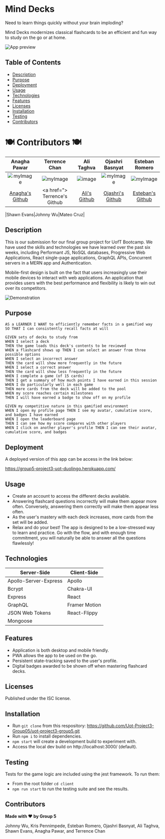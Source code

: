 # Mind Decks

Need to learn things quickly without your brain imploding?

Mind Decks modernizes classical flashcards to be an efficient and fun way to study on the go or at home.

![App preview](https://user-images.githubusercontent.com/11519585/119285344-d5a7b000-bc0f-11eb-9d5a-38ca27b08db5.png)

## Table of Contents

- [Description](#description)
- [Purpose](#purpose)
- [Deployment](#deployment)
- [Usage](#usage)
- [Technologies](#technologies)
- [Features](#features)
- [Licenses ](#licenses)
- [Installation](#installation)
- [Testing](#testing)
- [Contributors](#contributors)

# 🍽 Contributors 🍽

|                  Anagha Pawar                   |          Terrence Chan           |                                                   Ali Taghva                                                    |                                Ojashri Basnyat                                 |                                 Esteban Romero                                 |
| :---------------------------------------------: | :------------------------------: | :-------------------------------------------------------------------------------------------------------------: | :----------------------------------------------------------------------------: | :----------------------------------------------------------------------------: |
|                  ![myImage]()                   |           ![myImage]()           | ![image](https://user-images.githubusercontent.com/72447285/111550764-3240a780-8755-11eb-9c79-386292e447f1.png) | ![myImage](https://ca.slack-edge.com/T01EXTZCZ44-U01FJHU7QFL-f542de91cc26-512) | ![myImage](https://ca.slack-edge.com/T01EXTZCZ44-U01FQLMPF60-9d41f3ddda9e-512) |
| <a href="" target="_blank"> Anagha's Github</a> | <a href="> Terrence's Github</a> |                             <a href="https://github.com/a-taghva">Ali's Github</a>                              |       <a href="https://github.com/Ojashri-Basnyat"> Ojashri's Github</a>       |             <a href="https://github.com/esroleo">Esteban's Github              |

|Shawn Evans|Johnny Wu|Mateo Cruz|

## Description

This is our submission for our final group project for UofT Bootcamp. We have used the skills and technologies we have learned over the past six weeks, including Performant JS, NoSQL databases, Progressive Web Applications, React single-page applications, GraphQL APIs, Concurrent servers in a MERN app and Authentication.

Mobile-first design is built on the fact that users increasingly use their mobile devices to interact with web applications. An application that provides users with the best performance and flexibility is likely to win out over its competitors.

![Demonstration](https://user-images.githubusercontent.com/11519585/119285613-6a121280-bc10-11eb-99d6-dda4f7362f9f.gif)

## Purpose

```
AS a LEARNER I WANT to efficiently remember facts in a gamified way
SO THAT I can consistently recall facts at will

GIVEN sets of decks to study from
WHEN I select a deck
THEN the game loads this deck's contents to be reviewed
WHEN a flashcard shows up THEN I can select an answer from three possible options
WHEN I select an incorrect answer
THEN the card will show more frequently in the future
WHEN I select a correct answer
THEN the card will show less frequently in the future
WHEN I complete a game (of 15 cards)
THEN I get a summary of how much points I have earned in this session WHEN I do particularly well in each game
THEN more cards from the deck will be added to the pool
WHEN my score reaches certain milestones
THEN I will have earned a badge to show off on my profile

GIVEN my competitive nature in this gamified environment
WHEN I open my profile page THEN I see my avatar, cumulative score, and badges I have earned
WHEN I open the leaderboard page
THEN I can see how my score compares with other players
WHEN I click on another player's profile THEN I can see their avatar, cumulative score, and badges
```

## Deployment

A deployed version of this app can be access in the link below:

https://group5-project3-uot-duolingo.herokuapp.com/

## Usage

- Create an account to access the different decks available.
- Answering flashcard questions incorrectly will make them appear more often. Conversely, answering them correctly will make them appear less often.
- As the user's mastery with each deck increases, more cards from the set will be added.
- Relax and do your best! The app is designed to be a low-stressed way to learn and practice. Go with the flow, and with enough time commitment, you will naturally be able to answer all the questions flawlessly!

## Technologies

| Server-Side           | Client-Side   |
| --------------------- | ------------- |
| Apollo-Server-Express | Apollo        |
| Bcrypt                | Chakra-UI     |
| Express               | React         |
| GraphQL               | Framer Motion |
| JSON Web Tokens       | React-Flippy  |
| Mongoose              |               |

## Features

- Application is both desktop and mobile friendly.
- PWA allows the app to be used on the go.
- Persistent state-tracking saved to the user's profile.
- Digital badges awarded to be shown off when mastering flashcard decks.

## Licenses

Published under the ISC license.

## Installation

- Run `git clone` from this respository: https://github.com/Uot-Project3-Group05/uot-project3-group5.git
- Run `npm i` to install dependencies.
- `npm start` will create a development build to experiment with.
- Access the local dev build on http://localhost:3000/ (default).

## Testing

Tests for the game logic are included using the jest framework. To run them:

- From the root folder `cd client`
- `npm run start` to run the testing suite and see the results.

## Contributors

**Made with ❤️ by Group 5**

Johnny Wu, Kris Pennimpede, Esteban Romero, Ojashri Basnyat, Ali Taghva, Shawn Evans, Anagha Pawar, and Terrence Chan
